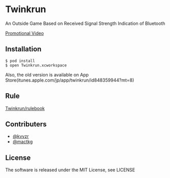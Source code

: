 # Twinkrun
An Outside Game Based on Received Signal Strength Indication of Bluetooth

[Promotional Video](http://vimeo.com/87914113)

## Installation

```
$ pod install
$ open Twinkrun.xcworkspace
```

Also, the old version is available on App Store(itunes.apple.com/jp/app/twinkrun/id848359944?mt=8)

## Rule
[Twinkrun/rulebook](https://github.com/twinkrun/rulebook)

## Contributers
- [@kvvzr](https://github.com/kvvzr)
- [@mactkg](https://github.com/mactkg)

## License
The software is released under the MIT License, see LICENSE
